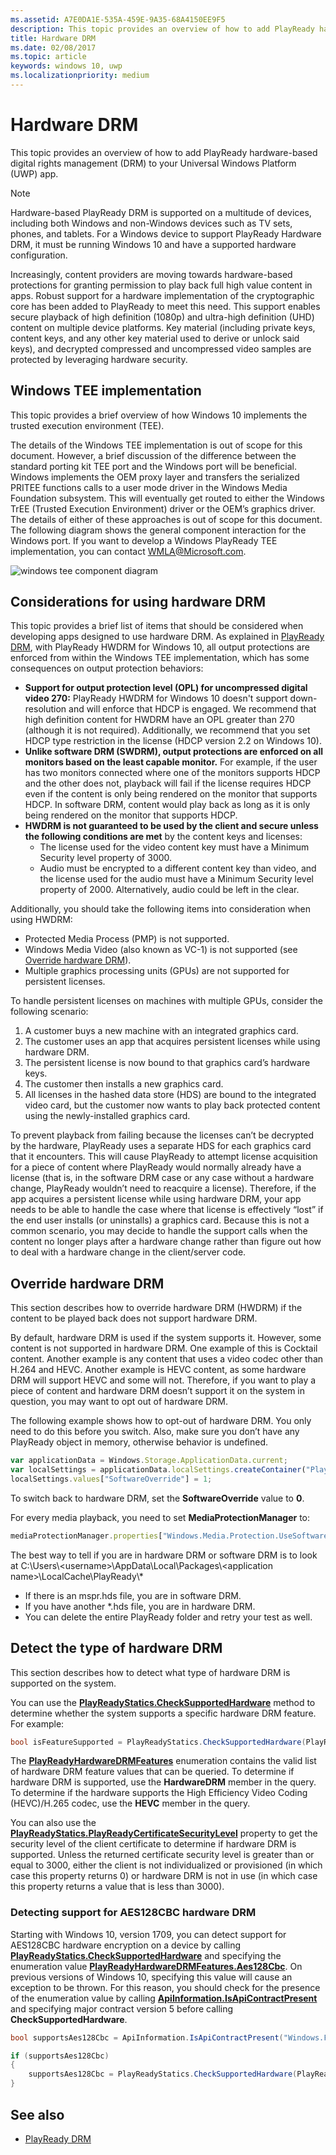 ```yaml
---
ms.assetid: A7E0DA1E-535A-459E-9A35-68A4150EE9F5
description: This topic provides an overview of how to add PlayReady hardware-based digital rights management (DRM) to your Universal Windows Platform (UWP) app.
title: Hardware DRM
ms.date: 02/08/2017
ms.topic: article
keywords: windows 10, uwp
ms.localizationpriority: medium
---
```

# Hardware DRM


This topic provides an overview of how to add PlayReady hardware-based digital rights management (DRM) to your Universal Windows Platform (UWP) app.

> [!NOTE] 
> Hardware-based PlayReady DRM is supported on a multitude of devices, including both Windows and non-Windows devices such as TV sets, phones, and tablets. For a Windows device to support PlayReady Hardware DRM, it must be running Windows 10 and have a supported hardware configuration.

Increasingly, content providers are moving towards hardware-based protections for granting permission to play back full high value content in apps. Robust support for a hardware implementation of the cryptographic core has been added to PlayReady to meet this need. This support enables secure playback of high definition (1080p) and ultra-high definition (UHD) content on multiple device platforms. Key material (including private keys, content keys, and any other key material used to derive or unlock said keys), and decrypted compressed and uncompressed video samples are protected by leveraging hardware security.

## Windows TEE implementation

This topic provides a brief overview of how Windows 10 implements the trusted execution environment (TEE).

The details of the Windows TEE implementation is out of scope for this document. However, a brief discussion of the difference between the standard porting kit TEE port and the Windows port will be beneficial. Windows implements the OEM proxy layer and transfers the serialized PRITEE functions calls to a user mode driver in the Windows Media Foundation subsystem. This will eventually get routed to either the Windows TrEE (Trusted Execution Environment) driver or the OEM’s graphics driver. The details of either of these approaches is out of scope for this document. The following diagram shows the general component interaction for the Windows port. If you want to develop a Windows PlayReady TEE implementation, you can contact <WMLA@Microsoft.com>.

![windows tee component diagram](images/windowsteecomponentdiagram720.jpg)

## Considerations for using hardware DRM

This topic provides a brief list of items that should be considered when developing apps designed to use hardware DRM. As explained in [PlayReady DRM](playready-client-sdk.md#output-protection), with PlayReady HWDRM for Windows 10, all output protections are enforced from within the Windows TEE implementation, which has some consequences on output protection behaviors:

-   **Support for output protection level (OPL) for uncompressed digital video 270:** PlayReady HWDRM for Windows 10 doesn't support down-resolution and will enforce that HDCP is engaged. We recommend that high definition content for HWDRM have an OPL greater than 270 (although it is not required). Additionally, we recommend that you set HDCP type restriction in the license (HDCP version 2.2 on Windows 10).
-   **Unlike software DRM (SWDRM), output protections are enforced on all monitors based on the least capable monitor.** For example, if the user has two monitors connected where one of the monitors supports HDCP and the other does not, playback will fail if the license requires HDCP even if the content is only being rendered on the monitor that supports HDCP. In software DRM, content would play back as long as it is only being rendered on the monitor that supports HDCP.
-   **HWDRM is not guaranteed to be used by the client and secure unless the following conditions are met** by the content keys and licenses:
    -   The license used for the video content key must have a Minimum Security level property of 3000.
    -   Audio must be encrypted to a different content key than video, and the license used for the audio must have a Minimum Security level property of 2000. Alternatively, audio could be left in the clear.
    
Additionally, you should take the following items into consideration when using HWDRM:

-   Protected Media Process (PMP) is not supported.
-   Windows Media Video (also known as VC-1) is not supported (see [Override hardware DRM](#override-hardware-drm)).
-   Multiple graphics processing units (GPUs) are not supported for persistent licenses.

To handle persistent licenses on machines with multiple GPUs, consider the following scenario:

1.  A customer buys a new machine with an integrated graphics card.
2.  The customer uses an app that acquires persistent licenses while using hardware DRM.
3.  The persistent license is now bound to that graphics card’s hardware keys.
4.  The customer then installs a new graphics card.
5.  All licenses in the hashed data store (HDS) are bound to the integrated video card, but the customer now wants to play back protected content using the newly-installed graphics card.

To prevent playback from failing because the licenses can’t be decrypted by the hardware, PlayReady uses a separate HDS for each graphics card that it encounters. This will cause PlayReady to attempt license acquisition for a piece of content where PlayReady would normally already have a license (that is, in the software DRM case or any case without a hardware change, PlayReady wouldn’t need to reacquire a license). Therefore, if the app acquires a persistent license while using hardware DRM, your app needs to be able to handle the case where that license is effectively “lost” if the end user installs (or uninstalls) a graphics card. Because this is not a common scenario, you may decide to handle the support calls when the content no longer plays after a hardware change rather than figure out how to deal with a hardware change in the client/server code.

## Override hardware DRM

This section describes how to override hardware DRM (HWDRM) if the content to be played back does not support hardware DRM.

By default, hardware DRM is used if the system supports it. However, some content is not supported in hardware DRM. One example of this is Cocktail content. Another example is any content that uses a video codec other than H.264 and HEVC. Another example is HEVC content, as some hardware DRM will support HEVC and some will not. Therefore, if you want to play a piece of content and hardware DRM doesn’t support it on the system in question, you may want to opt out of hardware DRM.

The following example shows how to opt-out of hardware DRM. You only need to do this before you switch. Also, make sure you don’t have any PlayReady object in memory, otherwise behavior is undefined.

```js
var applicationData = Windows.Storage.ApplicationData.current;
var localSettings = applicationData.localSettings.createContainer("PlayReady", Windows.Storage.ApplicationDataCreateDisposition.always);
localSettings.values["SoftwareOverride"] = 1;
```

To switch back to hardware DRM, set the **SoftwareOverride** value to **0**.

For every media playback, you need to set **MediaProtectionManager** to:

```js
mediaProtectionManager.properties["Windows.Media.Protection.UseSoftwareProtectionLayer"] = true;
```

The best way to tell if you are in hardware DRM or software DRM is to look at C:\\Users\\&lt;username&gt;\\AppData\\Local\\Packages\\&lt;application name&gt;\\LocalCache\\PlayReady\\\*

-   If there is an mspr.hds file, you are in software DRM.
-   If you have another \*.hds file, you are in hardware DRM.
-   You can delete the entire PlayReady folder and retry your test as well.

## Detect the type of hardware DRM

This section describes how to detect what type of hardware DRM is supported on the system.

You can use the [**PlayReadyStatics.CheckSupportedHardware**](https://msdn.microsoft.com/library/windows/apps/dn986441) method to determine whether the system supports a specific hardware DRM feature. For example:

```csharp
bool isFeatureSupported = PlayReadyStatics.CheckSupportedHardware(PlayReadyHardwareDRMFeatures.HEVC);
```

The [**PlayReadyHardwareDRMFeatures**](https://msdn.microsoft.com/library/windows/apps/dn986265) enumeration contains the valid list of hardware DRM feature values that can be queried. To determine if hardware DRM is supported, use the **HardwareDRM** member in the query. To determine if the hardware supports the High Efficiency Video Coding (HEVC)/H.265 codec, use the **HEVC** member in the query.

You can also use the [**PlayReadyStatics.PlayReadyCertificateSecurityLevel**](https://msdn.microsoft.com/library/windows/apps/windows.media.protection.playready.playreadystatics.playreadycertificatesecuritylevel.aspx) property to get the security level of the client certificate to determine if hardware DRM is supported. Unless the returned certificate security level is greater than or equal to 3000, either the client is not individualized or provisioned (in which case this property returns 0) or hardware DRM is not in use (in which case this property returns a value that is less than 3000).

### Detecting support for AES128CBC hardware DRM
Starting with Windows 10, version 1709, you can detect support for AES128CBC hardware encryption on a device by calling **[PlayReadyStatics.CheckSupportedHardware](https://msdn.microsoft.com/library/windows/apps/dn986441)** and specifying the enumeration value [**PlayReadyHardwareDRMFeatures.Aes128Cbc**](https://msdn.microsoft.com/library/windows/apps/dn986265). On previous versions of Windows 10, specifying this value will cause an exception to be thrown. For this reason, you should check for the presence of the enumeration value by calling **[ApiInformation.IsApiContractPresent](https://docs.microsoft.com/uwp/api/windows.foundation.metadata.apiinformation.isapicontractpresent)** and specifying major contract version 5 before calling **CheckSupportedHardware**.

```csharp
bool supportsAes128Cbc = ApiInformation.IsApiContractPresent("Windows.Foundation.UniversalApiContract", 5);

if (supportsAes128Cbc)
{
    supportsAes128Cbc = PlayReadyStatics.CheckSupportedHardware(PlayReadyHardwareDRMFeatures.Aes128Cbc);
}
```

## See also
- [PlayReady DRM](playready-client-sdk.md)
